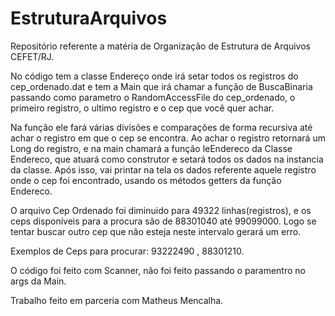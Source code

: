 # EstruturaArquivos

Repositório referente a matéria de Organização de Estrutura de Arquivos CEFET/RJ.

No código tem a classe Endereço onde irá setar todos os registros do cep_ordenado.dat e tem a Main que irá chamar a função de BuscaBinaria
passando como parametro o RandomAccessFile do cep_ordenado, o primeiro registro, o ultimo registro e o cep que você quer achar.

Na função ele fará várias divisões e comparações de forma recursiva até achar o registro em que o cep se encontra. Ao achar o registro retornará um Long do registro, e na main chamará a função leEndereco da Classe Endereco, que atuará como construtor e setará todos os dados na instancia da classe. Após isso, vai printar na tela os dados referente aquele registro onde o cep foi encontrado, usando os métodos getters da função Endereco.

O arquivo Cep Ordenado foi diminuido para 49322 linhas(registros), e os ceps disponíveis para a procura são de 88301040 até 99099000. Logo se tentar buscar outro cep que não esteja neste intervalo gerará um erro. 

Exemplos de Ceps para procurar: 93222490 , 88301210.

O código foi feito com Scanner, não foi feito passando o paramentro no args da Main.

Trabalho feito em parceria com Matheus Mencalha.
